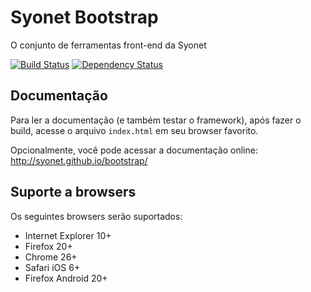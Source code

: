 # Syonet Bootstrap
O conjunto de ferramentas front-end da Syonet

[![Build Status](http://img.shields.io/travis/Syonet/bootstrap.svg?style=flat)](https://travis-ci.org/Syonet/bootstrap)
[![Dependency Status](http://img.shields.io/gemnasium/Syonet/bootstrap.svg?style=flat)](https://gemnasium.com/Syonet/bootstrap)

## Documentação
Para ler a documentação (e também testar o framework), após fazer o build, acesse o arquivo `index.html` em seu browser favorito.

Opcionalmente, você pode acessar a documentação online:
http://syonet.github.io/bootstrap/

## Suporte a browsers
Os seguintes browsers serão suportados:
* Internet Explorer 10+
* Firefox 20+
* Chrome 26+
* Safari iOS 6+
* Firefox Android 20+
